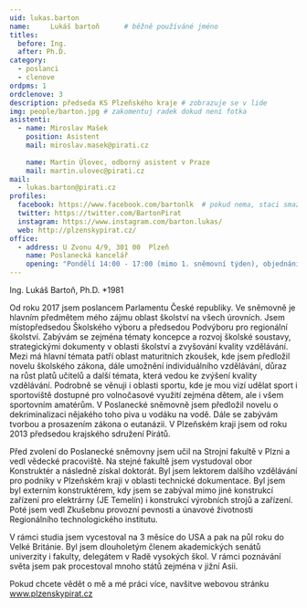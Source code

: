 ```yaml
---
uid: lukas.barton
name:     Lukáš bartoň  	# běžně používáné jméno
titles:
  before: Ing.
  after: Ph.D.
category:
  - poslanci
  - clenove
ordpms: 1
ordclenove: 3
description: předseda KS Plzeňského kraje # zobrazuje se v lide
img: people/barton.jpg # zakomentuj radek dokud není fotka
asistenti:
  - name: Miroslav Mašek
    position: Asistent
    mail: miroslav.masek@pirati.cz
    
    name: Martin Úlovec, odborný asistent v Praze
    mail: martin.ulovec@pirati.cz
mail:
  - lukas.barton@pirati.cz
profiles:
  facebook: https://www.facebook.com/bartonlk  # pokud nema, staci smazat tuto radku
  twitter: https://twitter.com/BartonPirat
  instagram: https://www.instagram.com/barton.lukas/
  web: http://plzenskypirat.cz/
office:
  - address: U Zvonu 4/9, 301 00  Plzeň
    name: Poslanecká kancelář
    opening: "Pondělí 14:00 - 17:00 (mimo 1. sněmovní týden), objednání návštěvy: miroslav.masek@pirati.cz nebo tel.: 778 111 465"
---
```


Ing. Lukáš Bartoň, Ph.D.  *1981

Od roku 2017 jsem poslancem Parlamentu České republiky. Ve sněmovně je hlavním předmětem mého zájmu oblast školství na všech úrovních. Jsem místopředsedou Školského výboru a předsedou Podvýboru pro regionální školství. Zabývám se zejména tématy koncepce a rozvoj školské soustavy, strategickými dokumenty v oblasti školství a zvyšování kvality vzdělávání. Mezi má hlavní témata patří oblast maturitních zkoušek, kde jsem předložil novelu školského zákona, dále umožnění individuálního vzdělávání, důraz na růst platů učitelů a další témata, která vedou ke zvýšení kvality vzdělávání. Podrobně se věnuji i oblasti sportu, kde je mou vizí udělat sport i sportoviště dostupné pro volnočasové využití zejména dětem, ale i všem sportovním amatérům. V Poslanecké sněmovně jsem předložil novelu o dekriminalizaci nějakého toho piva u vodáku na vodě. Dále se zabývám tvorbou a prosazením zákona o eutanázii. V Plzeňském kraji jsem od roku 2013 předsedou krajského sdružení Pirátů.

Před zvolení do Poslanecké sněmovny jsem učil na Strojní fakultě v Plzni a vedl vědecké pracoviště. Na stejné fakultě jsem vystudoval obor Konstruktér a následně získal doktorát. Byl jsem lektorem dalšího vzdělávání pro podniky v Plzeňském kraji v oblasti technické dokumentace. Byl jsem byl externím konstruktérem, kdy jsem se zabýval mimo jiné konstrukcí zařízení pro elektrárny (JE Temelín) i konstrukcí výrobních strojů a zařízení. Poté jsem vedl Zkušebnu provozní pevnosti a únavové životnosti Regionálního technologického institutu.

V rámci studia jsem vycestoval na 3 měsíce do USA a pak na půl roku do Velké Británie. Byl jsem dlouholetým členem akademických senátů univerzity i fakulty, delegátem v Radě vysokých škol. V rámci poznávání světa jsem pak procestoval mnoho států zejména v jižní Asii.

Pokud chcete vědět o mě a mé práci více, navšitve webovou stránku www.plzenskypirat.cz


